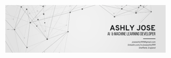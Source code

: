  
![Ashly Jose](https://github.com/joseashly999/joseashly999/blob/main/Beige%20%26%20Black%20Geometric%20Technology%20LinkedIn%20Banner.png)

 
 


